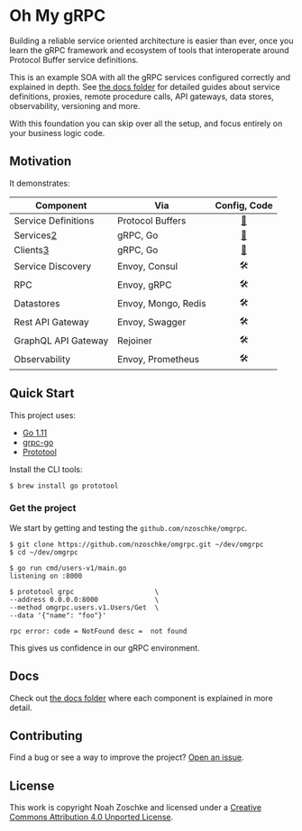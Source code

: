 # Oh My gRPC

Building a reliable service oriented architecture is easier than ever, once you learn the gRPC framework and ecosystem of tools that interoperate around Protocol Buffer service definitions.

This is an example SOA with all the gRPC services configured correctly and explained in depth. See [the docs folder](docs/) for detailed guides about service definitions, proxies, remote procedure calls, API gateways, data stores, observability, versioning and more.

With this foundation you can skip over all the setup, and focus entirely on your business logic code.

## Motivation

It demonstrates:

| Component           | Via                    | Config, Code                      |
|---------------------|------------------------|:---------------------------------:|
| Service Definitions | Protocol Buffers       | [💾](protos/users/v1/users.proto) |
| Services[2]         | gRPC, Go               | [💾](cmd/users-v1/main.go)        |
| Clients[3]          | gRPC, Go               | [💾](cmd/users-v2/main.go)        |
| Service Discovery   | Envoy, Consul          | 🛠                                |
| RPC                 | Envoy, gRPC            | 🛠                                |
| Datastores          | Envoy, Mongo, Redis    | 🛠                                |
| Rest API Gateway    | Envoy, Swagger         | 🛠                                |
| GraphQL API Gateway | Rejoiner               | 🛠                                |
| Observability       | Envoy, Prometheus      | 🛠                                |

[2]: docs/grpc-service.md
[3]: docs/grpc-client.md

## Quick Start

This project uses:

- [Go 1.11](https://golang.org/)
- [grpc-go](https://github.com/grpc/grpc-go)
- [Prototool](https://github.com/uber/prototool)


Install the CLI tools:

```console
$ brew install go prototool
```

### Get the project

We start by getting and testing the `github.com/nzoschke/omgrpc`.

```shell
$ git clone https://github.com/nzoschke/omgrpc.git ~/dev/omgrpc
$ cd ~/dev/omgrpc

$ go run cmd/users-v1/main.go
listening on :8000

$ prototool grpc                    \
--address 0.0.0.0:8000              \
--method omgrpc.users.v1.Users/Get  \
--data '{"name": "foo"}'

rpc error: code = NotFound desc =  not found
```

This gives us confidence in our gRPC environment.

## Docs

Check out [the docs folder](docs/) where each component is explained in more detail.

## Contributing

Find a bug or see a way to improve the project? [Open an issue](https://github.com/nzoschke/omgrpc/issues).

## License

This work is copyright Noah Zoschke and licensed under a [Creative Commons Attribution 4.0 Unported License](https://creativecommons.org/licenses/by/4.0/).